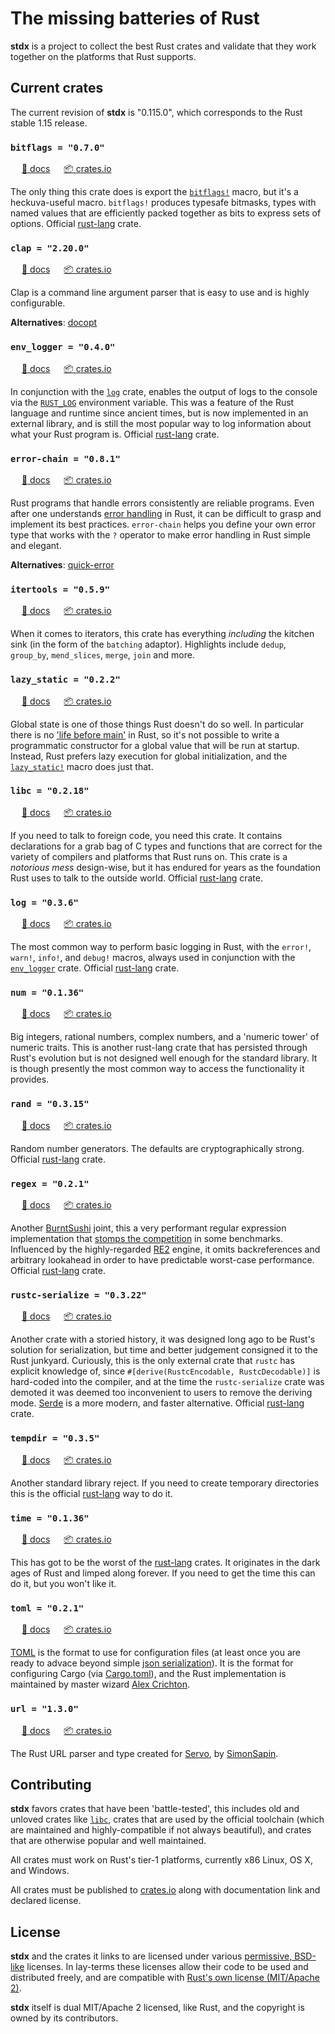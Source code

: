 # The missing batteries of Rust

**stdx** is a project to collect the best Rust crates and validate
that they work together on the platforms that Rust supports.

## Current crates

The current revision of **stdx** is "0.115.0", which corresponds to
the Rust stable 1.15 release.


### `bitflags = "0.7.0"`

&emsp; [📖 docs][d-bitflags] &emsp; [📦 crates.io][c-bitflags]

[d-bitflags]: https://docs.rs/bitflags/0.7.0/bitflags/
[c-bitflags]: https://crates.io/crates/bitflags/0.7.0

The only thing this crate does is export the
[`bitflags!`](http://doc.rust-lang.org/bitflags/bitflags/macro.bitflags!.html#example)
macro, but it's a heckuva-useful macro. `bitflags!` produces typesafe
bitmasks, types with named values that are efficiently packed together
as bits to express sets of options. Official [rust-lang] crate.


### `clap = "2.20.0"`

&emsp; [📖 docs][d-clap] &emsp; [📦 crates.io][c-clap]

[d-clap]: https://docs.rs/clap/2.20.0/clap/
[c-clap]: https://crates.io/crates/clap/2.20.0

Clap is a command line argument parser that is easy to
use and is highly configurable.

**Alternatives**: [docopt]

[docopt]: https://docs.rs/docopt


### `env_logger = "0.4.0"`

&emsp; [📖 docs][d-env_logger] &emsp; [📦 crates.io][c-env_logger]

[d-env_logger]: https://docs.rs/env_logger/0.4.0/env_logger/
[c-env_logger]: https://crates.io/crates/env_logger/0.4.0

In conjunction with the [`log`](https://crates.io/crates/log) crate,
enables the output of logs to the console via the
[`RUST_LOG`](http://doc.rust-lang.org/log/env_logger/index.html#enabling-logging)
environment variable. This was a feature of the Rust language and
runtime since ancient times, but is now implemented in an external
library, and is still the most popular way to log information about
what your Rust program is. Official [rust-lang] crate.


### `error-chain = "0.8.1"`

&emsp; [📖 docs][b-error-chain] &emsp; [📦 crates.io][c-error-chain]

[b-error-chain]: https://docs.rs/error-chain/0.8.1/error_chain/
[c-error-chain]: https://crates.io/crates/error-chain/0.8.1

Rust programs that handle errors consistently are reliable programs.
Even after one understands [error handling] in Rust, it can be
difficult to grasp and implement its best practices. `error-chain`
helps you define your own error type that works with the `?` operator
to make error handling in Rust simple and elegant.

[error handling]: https://rust-lang.github.io/book/ch09-00-error-handling.html

**Alternatives**: [quick-error]

[quick-error]: https://docs.rs/quick-error/1.1.0/quick_error/


### `itertools = "0.5.9"`

&emsp; [📖 docs][d-itertools] &emsp; [📦 crates.io][c-itertools]

[d-itertools]: https://docs.rs/itertools/0.5.9/itertools/
[c-itertools]: https://crates.io/crates/itertools/0.5.9

When it comes to iterators, this crate has everything *including* the
kitchen sink (in the form of the `batching` adaptor).  Highlights
include `dedup`, `group_by`, `mend_slices`, `merge`, `join` and more.


### `lazy_static = "0.2.2"`

&emsp; [📖 docs][d-lazy_static] &emsp; [📦 crates.io][c-lazy_static]

[d-lazy_static]: https://docs.rs/env_logger/0.2.2/env_logger/
[c-lazy_static]: https://crates.io/crates/env_logger/0.2.2

Global state is one of those things Rust doesn't do so well. In
particular there is no ['life before
main'](https://isocpp.org/wiki/faq/ctors#static-init-order) in Rust,
so it's not possible to write a programmatic constructor for a global
value that will be run at startup. Instead, Rust prefers lazy
execution for global initialization, and the
[`lazy_static!`](http://rust-ci.org/Kimundi/lazy-static.rs/doc/lazy_static/)
macro does just that.


### `libc = "0.2.18"`

&emsp; [📖 docs][d-libc] &emsp; [📦 crates.io][c-libc]

[d-libc]: https://docs.rs/libc/0.2.18/libc/
[c-libc]: https://crates.io/crates/libc/0.2.18

If you need to talk to foreign code, you need this crate. It contains
declarations for a grab bag of C types and functions that are correct
for the variety of compilers and platforms that Rust runs on. This
crate is a *notorious mess* design-wise, but it has endured for years
as the foundation Rust uses to talk to the outside world. Official
[rust-lang] crate.


### `log = "0.3.6"`

&emsp; [📖 docs][d-log] &emsp; [📦 crates.io][c-log]

[d-log]: https://docs.rs/log/0.3.6/log/
[c-log]: https://crates.io/crates/log/0.3.6

The most common way to perform basic logging in Rust, with the
`error!`, `warn!`, `info!`, and `debug!` macros, always used in
conjunction with the
[`env_logger`](https://crates.io/crates/env_logger) crate.  Official
[rust-lang] crate.


### `num = "0.1.36"`

&emsp; [📖 docs][d-num] &emsp; [📦 crates.io][c-num]

[d-num]: https://docs.rs/num/0.1.36/num/
[c-num]: https://crates.io/crates/num/0.1.36

Big integers, rational numbers, complex numbers, and a 'numeric tower'
of numeric traits. This is another rust-lang crate that has persisted
through Rust's evolution but is not designed well enough for the
standard library. It is though presently the most common way to access
the functionality it provides.


### `rand = "0.3.15"`

&emsp; [📖 docs][d-rand] &emsp; [📦 crates.io][c-rand]

[d-rand]: https://docs.rs/rand/0.3.15/rand/
[c-rand]: https://crates.io/crates/rand/0.3.15

Random number generators. The defaults are cryptographically
strong. Official [rust-lang] crate.


### `regex = "0.2.1"`

&emsp; [📖 docs][d-regex] &emsp; [📦 crates.io][c-regex]

[d-regex]: https://docs.rs/regex/0.2.1/regex/
[c-regex]: https://crates.io/crates/regex/0.2.1

Another [BurntSushi](http://github.com/burntsushi) joint, this a very
performant regular expression implementation that [stomps the
competition](http://benchmarksgame.alioth.debian.org/u64/performance.php?test=regexdna)
in some benchmarks. Influenced by the highly-regarded
[RE2](https://github.com/google/re2) engine, it omits backreferences
and arbitrary lookahead in order to have predictable worst-case
performance. Official [rust-lang] crate.


### `rustc-serialize = "0.3.22"`

&emsp; [📖 docs][d-rustc-serialize] &emsp; [📦 crates.io][c-rustc-serialize]

[d-rustc-serialize]: https://docs.rs/rustc-serialize/0.3.22/rustc-serialize/
[c-rustc-serialize]: https://crates.io/crates/rustc-serialize/0.3.22

Another crate with a storied history, it was designed long ago to be
Rust's solution for serialization, but time and better judgement
consigned it to the Rust junkyard. Curiously, this is the only
external crate that `rustc` has explicit knowledge of, since
`#[derive(RustcEncodable, RustcDecodable)]` is hard-coded into the
compiler, and at the time the `rustc-serialize` crate was demoted it
was deemed too inconvenient to users to remove the deriving
mode. [Serde](https://github.com/serde-rs/serde) is a more modern, and
faster alternative. Official [rust-lang] crate.


### `tempdir = "0.3.5"`

&emsp; [📖 docs][d-tempdir] &emsp; [📦 crates.io][c-tempdir]

[d-tempdir]: https://docs.rs/tempdir/0.3.5/tempdir/
[c-tempdir]: https://crates.io/crates/tempdir/0.3.5

Another standard library reject. If you need to create temporary
directories this is the official [rust-lang] way to do it.


### `time = "0.1.36"`

&emsp; [📖 docs][d-time] &emsp; [📦 crates.io][c-time]

[d-time]: https://docs.rs/time/0.1.36/time/
[c-time]: https://crates.io/crates/time/0.1.36

This has got to be the worst of the [rust-lang] crates. It originates
in the dark ages of Rust and limped along forever. If you need to get
the time this can do it, but you won't like it.


### `toml = "0.2.1"`

&emsp; [📖 docs][d-toml] &emsp; [📦 crates.io][c-toml]

[d-toml]: https://docs.rs/toml/0.2.1/toml/
[c-toml]: https://crates.io/crates/toml/0.2.1

[TOML](https://github.com/toml-lang/toml) is the format to use for
configuration files (at least once you are ready to advace beyond
simple [json serialization][json]). It is the format for configuring
Cargo (via [Cargo.toml](http://doc.crates.io/manifest.html)), and the
Rust implementation is maintained by master wizard [Alex
Crichton](https://github.com/alexcrichton).


### `url = "1.3.0"`

&emsp; [📖 docs][d-url] &emsp; [📦 crates.io][c-url]

[d-url]: https://docs.rs/url/1.3.0/url/
[c-url]: https://crates.io/crates/url/1.3.0

The Rust URL parser and type created for
[Servo](https://github.com/servo/servo), by
[SimonSapin](https://github.com/simonsapin).

[rust-lang]: http://github.com/rust-lang
[json]: http://doc.rust-lang.org/rustc-serialize/rustc_serialize/json/index.html#using-autoserialization


## Contributing

**stdx** favors crates that have been 'battle-tested', this includes old
and unloved crates like [`libc`], crates that are used by the official
toolchain (which are maintained and highly-compatible if not always
beautiful), and crates that are otherwise popular and well maintained.

[`libc`]: https://github.com/rust-lang/libc

All crates must work on Rust's tier-1 platforms, currently x86 Linux,
OS X, and Windows.

All crates must be published to [crates.io](https://crates.io) along with documentation
link and declared license.

## License

**stdx** and the crates it links to are licensed under various
[permissive, BSD-like][perm] licenses. In lay-terms these licenses
allow their code to be used and distributed freely, and are compatible
with [Rust's own license (MIT/Apache 2)][rustlice].

**stdx** itself is dual MIT/Apache 2 licensed, like Rust, and the
copyright is owned by its contributors.

[perm]: https://en.wikipedia.org/wiki/Permissive_free_software_licence
[rustlice]: https://github.com/rust-lang/rust/blob/master/COPYRIGHT

